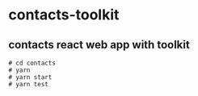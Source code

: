 # contacts-toolkit

## contacts react web app with toolkit

```
# cd contacts
# yarn
# yarn start
# yarn test
```
